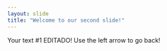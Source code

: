 ```yaml
---
layout: slide
title: "Welcome to our second slide!"
---
```

Your text #1 EDITADO!
Use the left arrow to go back!
